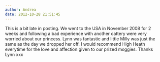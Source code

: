 ```yaml
---
author: Andrea
date: 2012-10-28 21:51:45
---
```

This is a bit late in posting. We went to the USA in November 2008 for 2 weeks
and following a bad experience with another cattery were very worried about our
princess. Lynn was fantastic and little Milly was just the same as the day we
dropped her off. I would recommend High Heath everytime for the love and
affection given to our prized moggies. Thanks Lynn xxx

